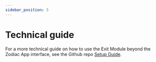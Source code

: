 ```yaml
---
sidebar_position: 5
---
```


# Technical guide

For a more technical guide on how to use the Exit Module beyond the Zodiac App interface, see the Github repo [Setup Guide](https://github.com/gnosis/zodiac-module-exit/blob/master/packages/contracts/docs/setup_guide.md).
